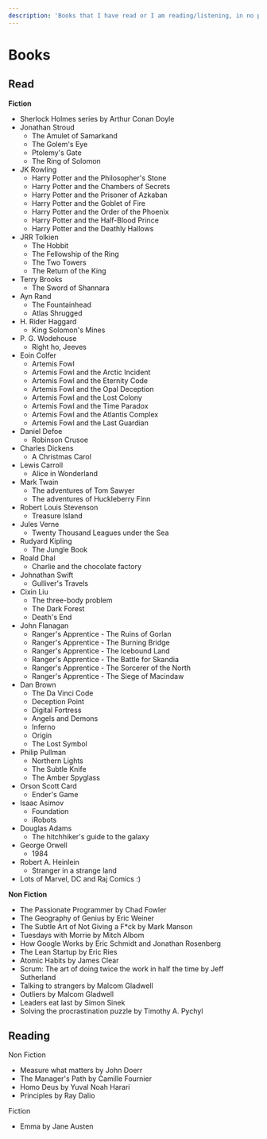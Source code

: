 ```yaml
---
description: 'Books that I have read or I am reading/listening, in no particular order'
---
```


# Books

## Read

**Fiction**

* Sherlock Holmes series by Arthur Conan Doyle
* Jonathan Stroud
  * The Amulet of Samarkand
  * The Golem's Eye
  * Ptolemy's Gate
  * The Ring of Solomon
* JK Rowling
  * Harry Potter and the Philosopher's Stone
  * Harry Potter and the Chambers of Secrets
  * Harry Potter and the Prisoner of Azkaban
  * Harry Potter and the Goblet of Fire
  * Harry Potter and the Order of the Phoenix
  * Harry Potter and the Half-Blood Prince
  * Harry Potter and the Deathly Hallows
* JRR Tolkien
  * The Hobbit
  * The Fellowship of the Ring
  * The Two Towers
  * The Return of the King
* Terry Brooks
  * The Sword of Shannara
* Ayn Rand
  * The Fountainhead
  * Atlas Shrugged
* H. Rider Haggard
  * King Solomon's Mines
* P. G. Wodehouse
  * Right ho, Jeeves
* Eoin Colfer
  * Artemis Fowl
  * Artemis Fowl and the Arctic Incident
  * Artemis Fowl and the Eternity Code
  * Artemis Fowl and the Opal Deception
  * Artemis Fowl and the Lost Colony
  * Artemis Fowl and the Time Paradox
  * Artemis Fowl and the Atlantis Complex
  * Artemis Fowl and the Last Guardian
* Daniel Defoe
  * Robinson Crusoe
* Charles Dickens
  * A Christmas Carol
* Lewis Carroll
  * Alice in Wonderland
* Mark Twain
  * The adventures of Tom Sawyer
  * The adventures of Huckleberry Finn
* Robert Louis Stevenson
  * Treasure Island
* Jules Verne
  * Twenty Thousand Leagues under the Sea
* Rudyard Kipling
  * The Jungle Book
* Roald Dhal
  * Charlie and the chocolate factory 
* Johnathan Swift
  * Gulliver's Travels
* Cixin Liu
  * The three-body problem
  * The Dark Forest
  * Death's End
* John Flanagan
  * Ranger's Apprentice - The Ruins of Gorlan
  * Ranger's Apprentice - The Burning Bridge
  * Ranger's Apprentice - The Icebound Land
  * Ranger's Apprentice - The Battle for Skandia
  * Ranger's Apprentice - The Sorcerer of the North
  * Ranger's Apprentice - The Siege of Macindaw
* Dan Brown
  * The Da Vinci Code
  * Deception Point
  * Digital Fortress
  * Angels and Demons
  * Inferno
  * Origin
  * The Lost Symbol
* Philip Pullman
  * Northern Lights
  * The Subtle Knife
  * The Amber Spyglass
* Orson Scott Card
  * Ender's Game
* Isaac Asimov
  * Foundation
  * iRobots
* Douglas Adams
  * The hitchhiker's guide to the galaxy
* George Orwell
  * 1984
* Robert A. Heinlein
  * Stranger in a strange land
* Lots of Marvel, DC and Raj Comics :\)

**Non Fiction**

* The Passionate Programmer by Chad Fowler
* The Geography of Genius by Eric Weiner
* The Subtle Art of Not Giving a F\*ck by Mark Manson
* Tuesdays with Morrie by Mitch Albom
* How Google Works by Eric Schmidt and Jonathan Rosenberg
* The Lean Startup by Eric Ries
* Atomic Habits by James Clear
* Scrum: The art of doing twice the work in half the time by Jeff Sutherland
* Talking to strangers by Malcom Gladwell
* Outliers by Malcom Gladwell
* Leaders eat last by Simon Sinek
* Solving the procrastination puzzle by Timothy A. Pychyl



## Reading

Non Fiction

* Measure what matters by John Doerr
* The Manager's Path by Camille Fournier
* Homo Deus by Yuval Noah Harari
* Principles by Ray Dalio

Fiction

* Emma by Jane Austen

